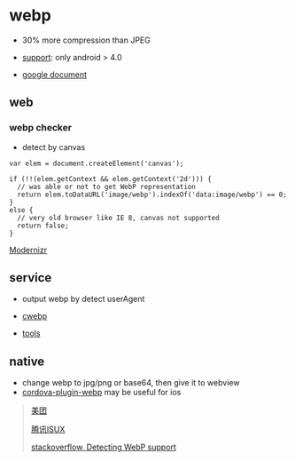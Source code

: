 # webp

* 30% more compression than JPEG

* [support](http://caniuse.com/#search=webp): only android > 4.0

* [google document](https://developers.google.com/speed/webp/faq?hl=zh-cn)

## web

### webp checker

* detect by canvas

```
var elem = document.createElement('canvas');

if (!!(elem.getContext && elem.getContext('2d'))) {
  // was able or not to get WebP representation
  return elem.toDataURL('image/webp').indexOf('data:image/webp') == 0;
}
else {
  // very old browser like IE 8, canvas not supported
  return false;
}

```

[Modernizr](https://modernizr.com/download?webp-setclasses)

## service

* output webp by detect userAgent

* [cwebp](https://developers.google.com/speed/webp/docs/cwebp)

* [tools](https://developers.google.com/speed/webp/download)

## native

* change webp to jpg/png or base64, then give it to webview
* [cordova-plugin-webp](https://github.com/dpogue/cordova-plugin-webp) may be useful for ios

> [美团](http://zmx.im/blog?bname=webp)
>
> [腾讯ISUX](https://isux.tencent.com/introduction-of-webp.html)
>
> [stackoverflow, Detecting WebP support](http://stackoverflow.com/questions/5573096/detecting-webp-support)
